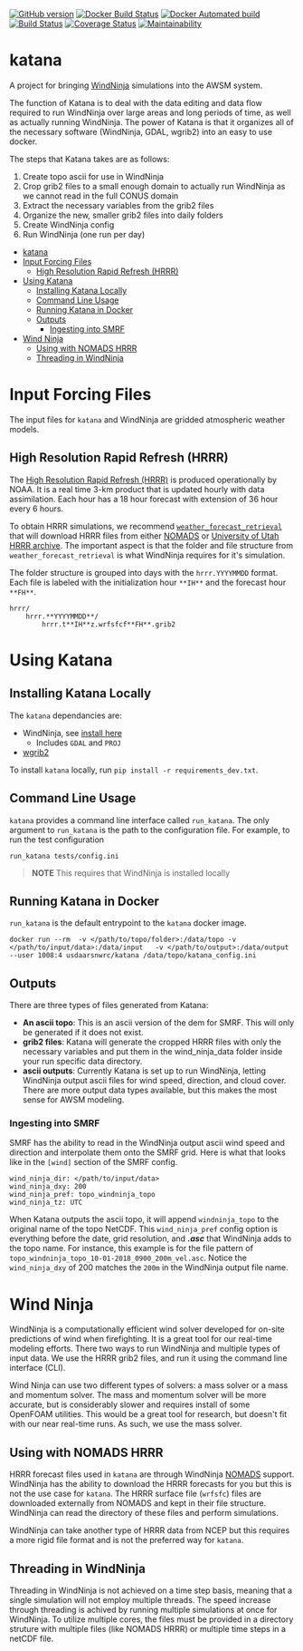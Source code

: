 [![GitHub version](https://badge.fury.io/gh/USDA-ARS-NWRC%2Fkatana.svg)](https://badge.fury.io/gh/USDA-ARS-NWRC%2Fkatana)
[![Docker Build Status](https://img.shields.io/docker/build/usdaarsnwrc/katana.svg)](https://hub.docker.com/r/usdaarsnwrc/katana/)
[![Docker Automated build](https://img.shields.io/docker/automated/usdaarsnwrc/katana.svg)](https://hub.docker.com/r/usdaarsnwrc/katana/)
[![Build Status](https://travis-ci.org/USDA-ARS-NWRC/katana.svg?branch=master)](https://travis-ci.org/USDA-ARS-NWRC/katana)
[![Coverage Status](https://coveralls.io/repos/github/USDA-ARS-NWRC/katana/badge.svg?branch=master)](https://coveralls.io/github/USDA-ARS-NWRC/katana?branch=master)
[![Maintainability](https://api.codeclimate.com/v1/badges/02c98487a2fdd524e6e9/maintainability)](https://codeclimate.com/github/USDA-ARS-NWRC/katana/maintainability)

# katana
A project for bringing [WindNinja] simulations into the AWSM system.

[WindNinja]: https://github.com/firelab/windninja

The function of Katana is to deal with the data editing and data flow required to run WindNinja over large areas and long periods of time, as well as actually running WindNinja. The power of Katana is that it organizes all of the necessary software (WindNinja, GDAL, wgrib2) into an easy to use docker.

The steps that Katana takes are as follows:

1. Create topo ascii for use in WindNinja
2. Crop grib2 files to a small enough domain to actually run WindNinja as we cannot read in the full CONUS domain
3. Extract the necessary variables from the grib2 files
4. Organize the new, smaller grib2 files into daily folders
5. Create WindNinja config
6. Run WindNinja (one run per day)

- [katana](#katana)
- [Input Forcing Files](#input-forcing-files)
  - [High Resolution Rapid Refresh (HRRR)](#high-resolution-rapid-refresh-hrrr)
- [Using Katana](#using-katana)
  - [Installing Katana Locally](#installing-katana-locally)
  - [Command Line Usage](#command-line-usage)
  - [Running Katana in Docker](#running-katana-in-docker)
  - [Outputs](#outputs)
    - [Ingesting into SMRF](#ingesting-into-smrf)
- [Wind Ninja](#wind-ninja)
  - [Using with NOMADS HRRR](#using-with-nomads-hrrr)
  - [Threading in WindNinja](#threading-in-windninja)

# Input Forcing Files

The input files for `katana` and WindNinja are gridded atmospheric weather models.

## High Resolution Rapid Refresh (HRRR)

The [High Resolution Rapid Refresh (HRRR)](https://rapidrefresh.noaa.gov/hrrr/) is produced operationally by NOAA. It is a real time 3-km product that is updated hourly with data assimilation. Each hour has a 18 hour forecast with extension of 36 hour every 6 hours.

To obtain HRRR simulations, we recommend [`weather_forecast_retrieval`](https://github.com/USDA-ARS-NWRC/weather_forecast_retrieval) that will download HRRR files from either [NOMADS](http://nomads.ncep.noaa.gov/) or [University of Utah HRRR archive](http://home.chpc.utah.edu/~u0553130/Brian_Blaylock/cgi-bin/hrrr_download.cgi). The important aspect is that the folder and file structure from `weather_forecast_retrieval` is what WindNinja requires for it's simulation.

The folder structure is grouped into days with the `hrrr.YYYYMMDD` format. Each file is labeled with the initialization hour `**IH**` and the forecast hour `**FH**`.

```
hrrr/
    hrrr.**YYYYMMDD**/
        hrrr.t**IH**z.wrfsfcf**FH**.grib2
```

# Using Katana

## Installing Katana Locally

The `katana` dependancies are:
- WindNinja, see [install here](https://github.com/firelab/windninja/wiki)
  - Includes `GDAL` and `PROJ`
- [wgrib2](https://www.cpc.ncep.noaa.gov/products/wesley/wgrib2/)
  
To install `katana` locally, run `pip install -r requirements_dev.txt`.


## Command Line Usage

`katana` provides a command line interface called `run_katana`. The only argument to `run_katana` is the path to the configuration file. For example, to run the test configuration

```
run_katana tests/config.ini
```

> **NOTE** This requires that WindNinja is installed locally

## Running Katana in Docker

`run_katana` is the default entrypoint to the `katana` docker image.

```
docker run --rm  -v </path/to/topo/folder>:/data/topo -v </path/to/input/data>:/data/input   -v </path/to/output>:/data/output  --user 1008:4 usdaarsnwrc/katana /data/topo/katana_config.ini
```

## Outputs
There are three types of files generated from Katana:
 - **An ascii topo**: This is an ascii version of the dem for SMRF. This will only be generated if it does not exist.
 - **grib2 files**: Katana will generate the cropped HRRR files with only the necessary variables and put them in the wind_ninja_data folder inside your run specific data directory.
 - **ascii outputs**: Currently Katana is set up to run WindNinja, letting WindNinja output ascii files for wind speed, direction, and cloud cover. There are more output data types available, but this makes the most sense for AWSM modeling.

### Ingesting into SMRF
SMRF has the ability to read in the WindNinja output ascii wind speed and direction and interpolate them onto the SMRF grid. Here is what that looks like in the `[wind]` section of the SMRF config.

```
wind_ninja_dir: </path/to/input/data>
wind_ninja_dxy: 200
wind_ninja_pref: topo_windninja_topo
wind_ninja_tz: UTC
```

When Katana outputs the ascii topo, it will append `windninja_topo` to the original name of the topo NetCDF. This `wind_ninja_pref` config option is everything before the date, grid resolution, and ***.asc*** that WindNinja adds to the topo name. For instance, this example is for the file pattern of `topo_windninja_topo_10-01-2018_0900_200m_vel.asc`. Notice the `wind_ninja_dxy` of 200 matches the `200m` in the WindNinja output file name.


# Wind Ninja
WindNinja is a computationally efficient wind solver developed for on-site predictions of wind when firefighting. It is a great tool for our real-time modeling efforts. There two ways to run WindNinja and multiple types of input data. We use the HRRR grib2 files, and run it using the command line interface (CLI).

Wind Ninja can use two different types of solvers: a mass solver or a mass and momentum solver. The mass and momentum solver will be more accurate, but is considerably slower and requires install of some OpenFOAM utilities. This would be a great tool for research, but doesn't fit with our near real-time runs. As such, we use the mass solver.

## Using with NOMADS HRRR

HRRR forecast files used in `katana` are through WindNinja [NOMADS](http://nomads.ncep.noaa.gov/) support. WindNinja has the ability to download the HRRR forecasts for you but this is not the use case for `katana`. The HRRR surface file (`wrfsfc`) files are downloaded externally from NOMADS and kept in their file structure. WindNinja can read the directory of these files and perform simulations.

WindNinja can take another type of HRRR data from NCEP but this requires a more rigid file format and is not the preferred way for `katana`.

## Threading in WindNinja

Threading in WindNinja is not achieved on a time step basis, meaning that a single simulation will not employ multiple threads. The speed increase through threading is achived by running multiple simulations at once for WindNinja. To utilize multiple cores, the files must be provided in a directory struture with multiple files (like NOMADS HRRR) or multiple time steps in a netCDF file.
